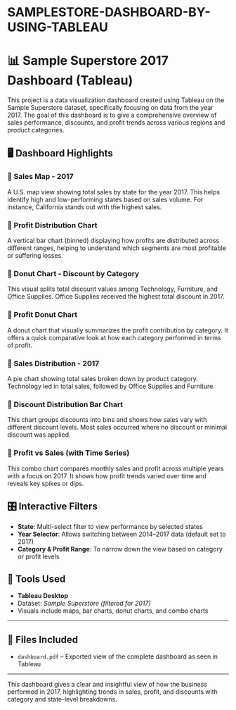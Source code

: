 # SAMPLESTORE-DASHBOARD-BY-USING-TABLEAU
# 📊 Sample Superstore 2017 Dashboard (Tableau)

This project is a data visualization dashboard created using Tableau on the Sample Superstore dataset, specifically focusing on data from the year 2017. The goal of this dashboard is to give a comprehensive overview of sales performance, discounts, and profit trends across various regions and product categories.

## 🖥️ Dashboard Highlights
### 🔹 Sales Map - 2017  
A U.S. map view showing total sales by state for the year 2017. This helps identify high and low-performing states based on sales volume. For instance, California stands out with the highest sales.
### 🔹 Profit Distribution Chart  
A vertical bar chart (binned) displaying how profits are distributed across different ranges, helping to understand which segments are most profitable or suffering losses.
### 🔹 Donut Chart - Discount by Category  
This visual splits total discount values among Technology, Furniture, and Office Supplies. Office Supplies received the highest total discount in 2017.
### 🔹 Profit Donut Chart  
A donut chart that visually summarizes the profit contribution by category. It offers a quick comparative look at how each category performed in terms of profit.
### 🔹 Sales Distribution - 2017  
A pie chart showing total sales broken down by product category. Technology led in total sales, followed by Office Supplies and Furniture.
### 🔹 Discount Distribution Bar Chart  
This chart groups discounts into bins and shows how sales vary with different discount levels. Most sales occurred where no discount or minimal discount was applied.
### 🔹 Profit vs Sales (with Time Series)  
This combo chart compares monthly sales and profit across multiple years with a focus on 2017. It shows how profit trends varied over time and reveals key spikes or dips.
## 🎛️ Interactive Filters
- **State**: Multi-select filter to view performance by selected states
- **Year Selector**: Allows switching between 2014–2017 data (default set to 2017)
- **Category & Profit Range**: To narrow down the view based on category or profit levels
## 🔧 Tools Used
- **Tableau Desktop**
- Dataset: *Sample Superstore (filtered for 2017)*
- Visuals include maps, bar charts, donut charts, and combo charts
---
## 📁 Files Included
- `dashboard.pdf` – Exported view of the complete dashboard as seen in Tableau
---
This dashboard gives a clear and insightful view of how the business performed in 2017, highlighting trends in sales, profit, and discounts with category and state-level breakdowns.
